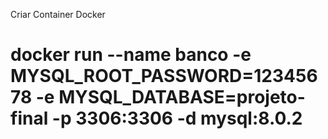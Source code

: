 Criar Container Docker

# docker run --name banco -e MYSQL_ROOT_PASSWORD=12345678 -e MYSQL_DATABASE=projeto-final -p 3306:3306 -d mysql:8.0.2